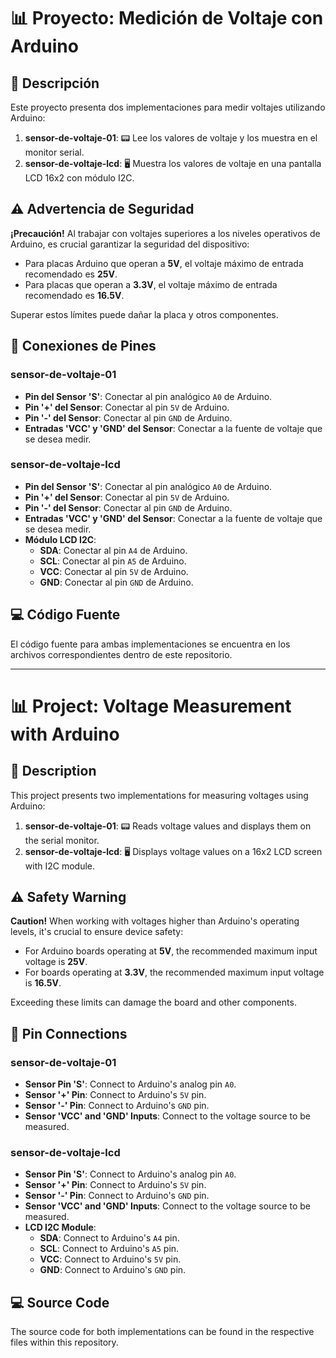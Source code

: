 # 📊 Proyecto: Medición de Voltaje con Arduino

## 📝 Descripción

Este proyecto presenta dos implementaciones para medir voltajes utilizando Arduino:

1. **sensor-de-voltaje-01**: 📟 Lee los valores de voltaje y los muestra en el monitor serial.
2. **sensor-de-voltaje-lcd**: 🖥️ Muestra los valores de voltaje en una pantalla LCD 16x2 con módulo I2C.

## ⚠️ Advertencia de Seguridad

**¡Precaución!** Al trabajar con voltajes superiores a los niveles operativos de Arduino, es crucial garantizar la seguridad del dispositivo:

- Para placas Arduino que operan a **5V**, el voltaje máximo de entrada recomendado es **25V**.
- Para placas que operan a **3.3V**, el voltaje máximo de entrada recomendado es **16.5V**.

Superar estos límites puede dañar la placa y otros componentes.

## 🔌 Conexiones de Pines

### sensor-de-voltaje-01

- **Pin del Sensor 'S'**: Conectar al pin analógico `A0` de Arduino.
- **Pin '+' del Sensor**: Conectar al pin `5V` de Arduino.
- **Pin '-' del Sensor**: Conectar al pin `GND` de Arduino.
- **Entradas 'VCC' y 'GND' del Sensor**: Conectar a la fuente de voltaje que se desea medir.

### sensor-de-voltaje-lcd

- **Pin del Sensor 'S'**: Conectar al pin analógico `A0` de Arduino.
- **Pin '+' del Sensor**: Conectar al pin `5V` de Arduino.
- **Pin '-' del Sensor**: Conectar al pin `GND` de Arduino.
- **Entradas 'VCC' y 'GND' del Sensor**: Conectar a la fuente de voltaje que se desea medir.
- **Módulo LCD I2C**:
  - **SDA**: Conectar al pin `A4` de Arduino.
  - **SCL**: Conectar al pin `A5` de Arduino.
  - **VCC**: Conectar al pin `5V` de Arduino.
  - **GND**: Conectar al pin `GND` de Arduino.

## 💻 Código Fuente

El código fuente para ambas implementaciones se encuentra en los archivos correspondientes dentro de este repositorio.

---

# 📊 Project: Voltage Measurement with Arduino

## 📝 Description

This project presents two implementations for measuring voltages using Arduino:

1. **sensor-de-voltaje-01**: 📟 Reads voltage values and displays them on the serial monitor.
2. **sensor-de-voltaje-lcd**: 🖥️ Displays voltage values on a 16x2 LCD screen with I2C module.

## ⚠️ Safety Warning

**Caution!** When working with voltages higher than Arduino's operating levels, it's crucial to ensure device safety:

- For Arduino boards operating at **5V**, the recommended maximum input voltage is **25V**.
- For boards operating at **3.3V**, the recommended maximum input voltage is **16.5V**.

Exceeding these limits can damage the board and other components.

## 🔌 Pin Connections

### sensor-de-voltaje-01

- **Sensor Pin 'S'**: Connect to Arduino's analog pin `A0`.
- **Sensor '+' Pin**: Connect to Arduino's `5V` pin.
- **Sensor '-' Pin**: Connect to Arduino's `GND` pin.
- **Sensor 'VCC' and 'GND' Inputs**: Connect to the voltage source to be measured.

### sensor-de-voltaje-lcd

- **Sensor Pin 'S'**: Connect to Arduino's analog pin `A0`.
- **Sensor '+' Pin**: Connect to Arduino's `5V` pin.
- **Sensor '-' Pin**: Connect to Arduino's `GND` pin.
- **Sensor 'VCC' and 'GND' Inputs**: Connect to the voltage source to be measured.
- **LCD I2C Module**:
  - **SDA**: Connect to Arduino's `A4` pin.
  - **SCL**: Connect to Arduino's `A5` pin.
  - **VCC**: Connect to Arduino's `5V` pin.
  - **GND**: Connect to Arduino's `GND` pin.

## 💻 Source Code

The source code for both implementations can be found in the respective files within this repository.

